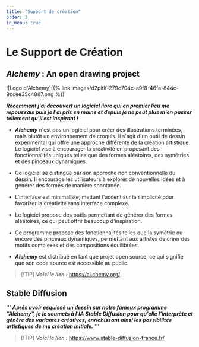```yaml
---
title: "Support de création"
order: 3
in_menu: true
---
```

# Le Support de Création

## ***Alchemy*** : An open drawing project

![Logo d'Alchemy]({% link images/d2pitlf-279c704c-a9f8-46fa-844c-9ccee35c4887.png %})


***Récemment j'ai découvert un logiciel libre qui en premier lieu me repoussais puis je l'ai pris en mains et depuis je ne peut plus m'en passer tellement qu'il est inspirant !***


- ***Alchemy*** n'est pas un logiciel pour créer des illustrations terminées, mais plutôt un environnement de croquis. 
Il s'agit d'un outil de dessin expérimental qui offre une approche différente de la création artistique. Le logiciel vise à encourager la créativité en proposant des fonctionnalités uniques telles que des formes aléatoires, des symétries et des pinceaux dynamiques.

- Ce logiciel se distingue par son approche non conventionnelle du dessin. Il encourage les utilisateurs à explorer de nouvelles idées et à générer des formes de manière spontanée.

- L'interface est minimaliste, mettant l'accent sur la simplicité pour favoriser la créativité sans interface complexe.

- Le logiciel propose des outils permettant de générer des formes aléatoires, ce qui peut offrir beaucoup d'inspiration.

- Ce programme propose des fonctionnalités telles que la symétrie ou encore des pinceaux dynamiques, permettant aux artistes de créer des motifs complexes et des compositions équilibrées.

- ***Alchemy*** est distribué en tant que projet open source, ce qui signifie que son code source est accessible au public. 

> [!TIP] ***Voici le lien :***
<https://al.chemy.org/> 

## Stable Diffusion

'''
***Après avoir esquissé un dessin sur notre fameux programme "Alchemy", je le soumets à l'IA Stable Diffusion pour qu'elle l'interprète et génère des variantes créatives, enrichissant ainsi les possibilités artistiques de ma création initiale.***
'''
> [!TIP] ***Voici le lien :***
<https://www.stable-diffusion-france.fr/> 
